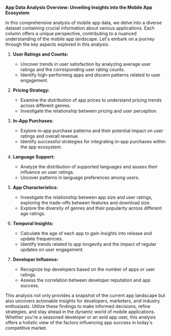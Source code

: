 **App Data Analysis Overview: Unveiling Insights into the Mobile App Ecosystem**

In this comprehensive analysis of mobile app data, we delve into a diverse dataset containing crucial information about various applications. Each column offers a unique perspective, contributing to a nuanced understanding of the mobile app landscape. Let's embark on a journey through the key aspects explored in this analysis:

1. **User Ratings and Counts:**
   - Uncover trends in user satisfaction by analyzing average user ratings and the corresponding user rating counts.
   - Identify high-performing apps and discern patterns related to user engagement.

2. **Pricing Strategy:**
   - Examine the distribution of app prices to understand pricing trends across different genres.
   - Investigate the relationship between pricing and user perception.

3. **In-App Purchases:**
   - Explore in-app purchase patterns and their potential impact on user ratings and overall revenue.
   - Identify successful strategies for integrating in-app purchases within the app ecosystem.

4. **Language Support:**
   - Analyze the distribution of supported languages and assess their influence on user ratings.
   - Uncover patterns in language preferences among users.

5. **App Characteristics:**
   - Investigate the relationship between app size and user ratings, exploring the trade-offs between features and download size.
   - Explore the diversity of genres and their popularity across different age ratings.

6. **Temporal Insights:**
   - Calculate the age of each app to gain insights into release and update frequencies.
   - Identify trends related to app longevity and the impact of regular updates on user engagement.

7. **Developer Influence:**
   - Recognize top developers based on the number of apps or user ratings.
   - Assess the correlation between developer reputation and app success.

This analysis not only provides a snapshot of the current app landscape but also uncovers actionable insights for developers, marketers, and industry enthusiasts. Utilize these findings to make informed decisions, refine strategies, and stay ahead in the dynamic world of mobile applications. Whether you're a seasoned developer or an avid app user, this analysis offers a holistic view of the factors influencing app success in today's competitive market.
